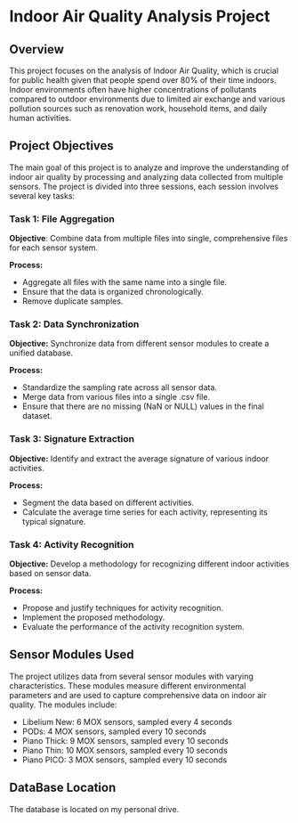 # Indoor Air Quality Analysis Project

## Overview
This project focuses on the analysis of Indoor Air Quality, which is crucial for public health given that people spend over 80% of their time indoors. 
Indoor environments often have higher concentrations of pollutants compared to outdoor environments due to limited air exchange and various pollution sources such as renovation work, household items, and daily human activities.

## Project Objectives

The main goal of this project is to analyze and improve the understanding of indoor air quality by processing and analyzing data collected from multiple sensors. 
The project is divided into three sessions, each session involves several key tasks:

### Task 1: File Aggregation
**Objective**: Combine data from multiple files into single, comprehensive files for each sensor system.

**Process:**
- Aggregate all files with the same name into a single file.
- Ensure that the data is organized chronologically.
- Remove duplicate samples.

### Task 2: Data Synchronization
**Objective:** Synchronize data from different sensor modules to create a unified database.

**Process:**
- Standardize the sampling rate across all sensor data.
- Merge data from various files into a single .csv file.
- Ensure that there are no missing (NaN or NULL) values in the final dataset.

### Task 3: Signature Extraction
**Objective:** Identify and extract the average signature of various indoor activities.

**Process:**
- Segment the data based on different activities.
- Calculate the average time series for each activity, representing its typical signature.

### Task 4: Activity Recognition
**Objective:** Develop a methodology for recognizing different indoor activities based on sensor data.

**Process:**
- Propose and justify techniques for activity recognition.
- Implement the proposed methodology.
- Evaluate the performance of the activity recognition system.

## Sensor Modules Used
The project utilizes data from several sensor modules with varying characteristics. These modules measure different environmental parameters and are used to capture comprehensive data on indoor air quality. The modules include:

- Libelium New: 6 MOX sensors, sampled every 4 seconds
- PODs: 4 MOX sensors, sampled every 10 seconds
- Piano Thick: 9 MOX sensors, sampled every 10 seconds
- Piano Thin: 10 MOX sensors, sampled every 10 seconds
- Piano PICO: 3 MOX sensors, sampled every 10 seconds

## DataBase Location
The database is located on my personal drive.
